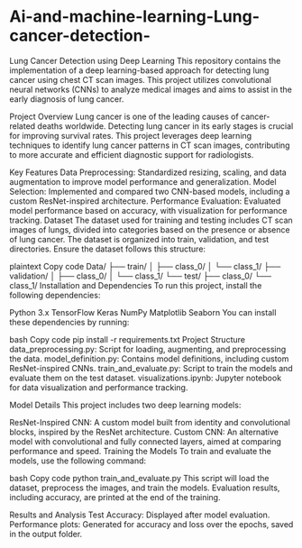 # Ai-and-machine-learning-Lung-cancer-detection-
Lung Cancer Detection using Deep Learning
This repository contains the implementation of a deep learning-based approach for detecting lung cancer using chest CT scan images. This project utilizes convolutional neural networks (CNNs) to analyze medical images and aims to assist in the early diagnosis of lung cancer.

Project Overview
Lung cancer is one of the leading causes of cancer-related deaths worldwide. Detecting lung cancer in its early stages is crucial for improving survival rates. This project leverages deep learning techniques to identify lung cancer patterns in CT scan images, contributing to more accurate and efficient diagnostic support for radiologists.

Key Features
Data Preprocessing: Standardized resizing, scaling, and data augmentation to improve model performance and generalization.
Model Selection: Implemented and compared two CNN-based models, including a custom ResNet-inspired architecture.
Performance Evaluation: Evaluated model performance based on accuracy, with visualization for performance tracking.
Dataset
The dataset used for training and testing includes CT scan images of lungs, divided into categories based on the presence or absence of lung cancer. The dataset is organized into train, validation, and test directories. Ensure the dataset follows this structure:

plaintext
Copy code
Data/
├── train/
│   ├── class_0/
│   └── class_1/
├── validation/
│   ├── class_0/
│   └── class_1/
└── test/
    ├── class_0/
    └── class_1/
Installation and Dependencies
To run this project, install the following dependencies:

Python 3.x
TensorFlow
Keras
NumPy
Matplotlib
Seaborn
You can install these dependencies by running:

bash
Copy code
pip install -r requirements.txt
Project Structure
data_preprocessing.py: Script for loading, augmenting, and preprocessing the data.
model_definition.py: Contains model definitions, including custom ResNet-inspired CNNs.
train_and_evaluate.py: Script to train the models and evaluate them on the test dataset.
visualizations.ipynb: Jupyter notebook for data visualization and performance tracking.


Model Details
This project includes two deep learning models:

ResNet-Inspired CNN: A custom model built from identity and convolutional blocks, inspired by the ResNet architecture.
Custom CNN: An alternative model with convolutional and fully connected layers, aimed at comparing performance and speed.
Training the Models
To train and evaluate the models, use the following command:

bash
Copy code
python train_and_evaluate.py
This script will load the dataset, preprocess the images, and train the models. Evaluation results, including accuracy, are printed at the end of the training.

Results and Analysis
Test Accuracy: Displayed after model evaluation.
Performance plots: Generated for accuracy and loss over the epochs, saved in the output folder.
